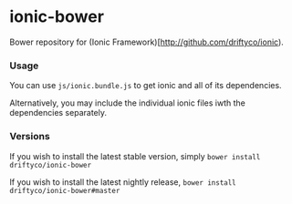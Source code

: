 # ionic-bower

Bower repository for (Ionic Framework)[http://github.com/driftyco/ionic).

### Usage

You can use `js/ionic.bundle.js` to get ionic and all of its dependencies.

Alternatively, you may include the individual ionic files iwth the dependencies separately.

### Versions

If you wish to install the latest stable version, simply `bower install driftyco/ionic-bower`

If you wish to install the latest nightly release, `bower install driftyco/ionic-bower#master`
